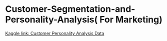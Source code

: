 # Customer-Segmentation-and-Personality-Analysis( For Marketing)


[Kaggle link: Customer Personality Analysis Data](https://www.kaggle.com/datasets/imakash3011/customer-personality-analysis)
